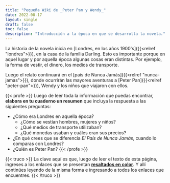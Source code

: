 ```yaml
---
title: "Pequeña Wiki de _Peter Pan y Wendy_"
date: 2022-08-17
layout: single
draft: false
toc: false
description: "Introducción a la época en que se desarrolla la novela."
---
```


La historia de la novela inicia en [Londres, en los años 1900's]({{<relref "londres">}}), en la casa de la familia Darling. Esto es importante porque en aquel lugar y por aquella época algunas cosas eran distintas. Por ejemplo, la forma de vestir, el dinero, los medios de transporte. 

Luego el relato continuará en el [país de Nunca Jamás]({{<relref "nunca-jamas">}}), donde ocurrirán las mayores aventuras a [Peter Pan]({{<relref "peter-pan">}}), Wendy y los niños que viajaron con ellos.


{{< profe >}}
Luego de leer toda la información que puedas encontrar, **elabora en tu cuaderno un resumen** que incluya la respuesta a las siguientes preguntas:

- ¿Cómo era Londres en aquella época?
  - ¿Cómo se vestían hombres, mujeres y niños?
  - ¿Qué medios de transporte utilizaban?
  - ¿Qué monedas usaban y cuáles eran sus precios?
- ¿En qué crees que se diferencia _El País de Nunca Jamás_, cuando lo comparas con Londres?
- ¿Quién es Peter Pan?
{{< /profe >}}


{{< truco >}}
La clave aquí es que, luego de leer el texto de esta página, ingreses a los enlaces que se presentan [**resaltados en color**](#). Y allí continúes leyendo de la misma forma e ingresando a todos los enlaces que encuentres.
{{< /truco >}}

